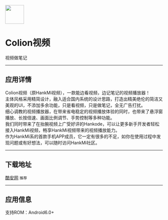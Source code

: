 [<img src="https://www.hankmi.com/favicon.ico" width="60" height="60" align="middle" />](https://www.hankmi.com)

# Colion视频
视频做笔记

***

## 应用详情
Colion视频（原HankMi视频），一款能边看视频，边记笔记的视频播放器！  
主体风格采用精简设计，融入适合国内系统的设计思路，打造出精美绝伦的简洁又美观的UI，不添加多余功能，只是看视频，只是做笔记，全无广告打扰。  
细心调教的视频播放器，在带来省电稳定的视频播放体验的同时，也带来了悬浮窗播放、长按倍速、画面比例调节、手势控制等多种功能。  
我们同时带来了在抬腕视频上广受好评的Hankode，可以让更多新手开发者轻松接入HankMi视频，畅享HankMi视频带来的视频播放能力。  
作为HankMi系的首款手机APP成员，它一定有很多的不足，如你在使用过程中发现问题或有好想法，可以随时访问HankMi社区。

***

## 下载地址
[酷安网](https://www.coolapk.com/apk/296716) `推荐`

***

## 应用信息
支持ROM：Android6.0+
